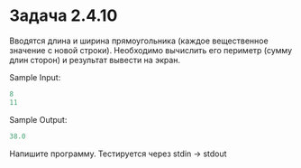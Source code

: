 # Задача 2.4.10

Вводятся длина и ширина прямоугольника (каждое вещественное значение с новой строки). Необходимо вычислить его периметр (сумму длин сторон) и результат вывести на экран.

Sample Input:

```python
8
11
```

Sample Output:

```python
38.0
```

Напишите программу. Тестируется через stdin → stdout
